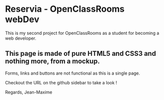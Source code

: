 # Reservia - OpenClassRooms webDev

This is my second project for OpenClassRooms as a student for becoming a web developer.

## This page is made of pure HTML5 and CSS3 and nothing more, from a mockup.

Forms, links and buttons are not functional as this is a single page.

Checkout the URL on the github sidebar to take a look !

Regards, Jean-Maxime
